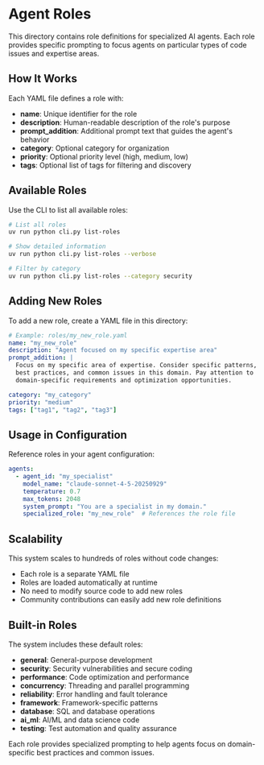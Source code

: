 # Agent Roles

This directory contains role definitions for specialized AI agents. Each role provides specific prompting to focus agents on particular types of code issues and expertise areas.

## How It Works

Each YAML file defines a role with:
- **name**: Unique identifier for the role
- **description**: Human-readable description of the role's purpose
- **prompt_addition**: Additional prompt text that guides the agent's behavior
- **category**: Optional category for organization
- **priority**: Optional priority level (high, medium, low)
- **tags**: Optional list of tags for filtering and discovery

## Available Roles

Use the CLI to list all available roles:

```bash
# List all roles
uv run python cli.py list-roles

# Show detailed information
uv run python cli.py list-roles --verbose

# Filter by category
uv run python cli.py list-roles --category security
```

## Adding New Roles

To add a new role, create a YAML file in this directory:

```yaml
# Example: roles/my_new_role.yaml
name: "my_new_role"
description: "Agent focused on my specific expertise area"
prompt_addition: |
  Focus on my specific area of expertise. Consider specific patterns,
  best practices, and common issues in this domain. Pay attention to
  domain-specific requirements and optimization opportunities.

category: "my_category"
priority: "medium"
tags: ["tag1", "tag2", "tag3"]
```

## Usage in Configuration

Reference roles in your agent configuration:

```yaml
agents:
  - agent_id: "my_specialist"
    model_name: "claude-sonnet-4-5-20250929"
    temperature: 0.7
    max_tokens: 2048
    system_prompt: "You are a specialist in my domain."
    specialized_role: "my_new_role"  # References the role file
```

## Scalability

This system scales to hundreds of roles without code changes:
- Each role is a separate YAML file
- Roles are loaded automatically at runtime
- No need to modify source code to add new roles
- Community contributions can easily add new role definitions

## Built-in Roles

The system includes these default roles:

- **general**: General-purpose development
- **security**: Security vulnerabilities and secure coding
- **performance**: Code optimization and performance
- **concurrency**: Threading and parallel programming
- **reliability**: Error handling and fault tolerance
- **framework**: Framework-specific patterns
- **database**: SQL and database operations
- **ai_ml**: AI/ML and data science code
- **testing**: Test automation and quality assurance

Each role provides specialized prompting to help agents focus on domain-specific best practices and common issues.